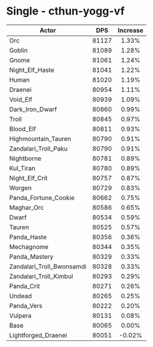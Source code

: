 # Single - cthun-yogg-vf
| Actor | DPS | Increase |
|---|:---:|:---:|
|Orc|81127|1.33%|
|Goblin|81089|1.28%|
|Gnome|81061|1.24%|
|Night_Elf_Haste|81041|1.22%|
|Human|81020|1.19%|
|Draenei|80954|1.11%|
|Void_Elf|80939|1.09%|
|Dark_Iron_Dwarf|80860|0.99%|
|Troll|80845|0.97%|
|Blood_Elf|80811|0.93%|
|Highmountain_Tauren|80790|0.91%|
|Zandalari_Troll_Paku|80790|0.91%|
|Nightborne|80781|0.89%|
|Kul_Tiran|80780|0.89%|
|Night_Elf_Crit|80757|0.87%|
|Worgen|80729|0.83%|
|Panda_Fortune_Cookie|80662|0.75%|
|Maghar_Orc|80586|0.65%|
|Dwarf|80534|0.59%|
|Tauren|80525|0.57%|
|Panda_Haste|80356|0.36%|
|Mechagnome|80344|0.35%|
|Panda_Mastery|80329|0.33%|
|Zandalari_Troll_Bwonsamdi|80328|0.33%|
|Zandalari_Troll_Kimbul|80293|0.29%|
|Panda_Crit|80271|0.26%|
|Undead|80265|0.25%|
|Panda_Vers|80222|0.20%|
|Vulpera|80131|0.08%|
|Base|80065|0.00%|
|Lightforged_Draenei|80051|-0.02%|
